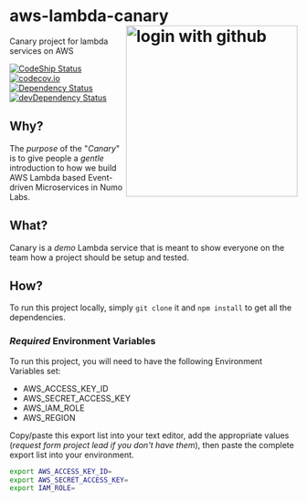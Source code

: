 # aws-lambda-canary <img width="300" style="float:right" alt="login with github" src="https://cloud.githubusercontent.com/assets/194400/12914756/33a00ec6-cf1e-11e5-80f8-848c3ad45ecd.jpg">

Canary project for lambda services on AWS

[![CodeShip Status](https://codeship.com/projects/babc13f0-9cdb-0133-9aee-22509ada1533/status?branch=master)](https://codeship.com/projects/127276)
[![codecov.io](https://codecov.io/github/numo-labs/aws-lambda-canary/coverage.svg?branch=master)](https://codecov.io/github/numo-labs/aws-lambda-canary?branch=master)
[![Dependency Status](https://david-dm.org/numo-labs/aws-lambda-canary.svg)](https://david-dm.org/numo-labs/aws-lambda-canary)
[![devDependency Status](https://david-dm.org/numo-labs/aws-lambda-canary/dev-status.svg)](https://david-dm.org/numo-labs/aws-lambda-canary#info=devDependencies)


## Why?

The *purpose* of the "*Canary*" is to give people a *gentle*
introduction to how we build AWS Lambda based Event-driven Microservices
in Numo Labs.


## What?

Canary is a *demo* Lambda service that is meant to show
everyone on the team how a project should be setup and tested.

## How?

To run this project locally, simply `git clone` it and `npm install`
to get all the dependencies.

### *Required* Environment Variables

To run this project, you will need to have the following
Environment Variables set:

+ AWS_ACCESS_KEY_ID
+ AWS_SECRET_ACCESS_KEY
+ AWS_IAM_ROLE
+ AWS_REGION

Copy/paste this export list into your text editor,
add the appropriate values (*request form project lead if you don't have them*),
then paste the complete export list into your environment.

```sh
export AWS_ACCESS_KEY_ID=
export AWS_SECRET_ACCESS_KEY=
export IAM_ROLE=
```
